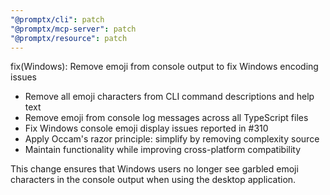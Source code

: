```yaml
---
"@promptx/cli": patch
"@promptx/mcp-server": patch
"@promptx/resource": patch
---
```


fix(Windows): Remove emoji from console output to fix Windows encoding issues

- Remove all emoji characters from CLI command descriptions and help text
- Remove emoji from console log messages across all TypeScript files  
- Fix Windows console emoji display issues reported in #310
- Apply Occam's razor principle: simplify by removing complexity source
- Maintain functionality while improving cross-platform compatibility

This change ensures that Windows users no longer see garbled emoji characters in the console output when using the desktop application.
